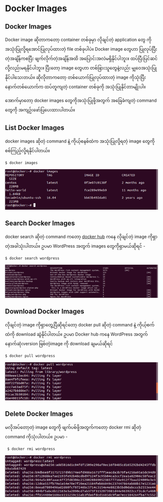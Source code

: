 # Docker Images

## Docker Images

Docker image ဆိုတာကတော့ container တစ်ခုမှာ လိုချင်တဲ့ application တွေ ကိုအသုံးပြုလို့ရအောင်ပြုလုပ်ထားတဲ့ file တစ်ခုပါပဲ။ Docker image တွေဟာ ပြုလုပ်ပြီးတဲ့အချိန်ကစပြီး ဖျက်လိုက်တဲ့အချိန်အထိ အပြောင်းအလဲမရှိနိုင်ပါဘူး။ ထပ်ပြီးပြင်ဆင်လို့လည်းမရနိုင်ပါဘူး။ ပြီးတော့ image တွေဟာ တစ်ခြားသူတွေနဲ့လည်း မျှဝေအသုံးပြုနိုင်ပါသေးတယ်။ ဆိုလိုတာကတော့ တစ်ယောက်ပြုလုပ်ထားတဲ့ image ကိုသုံးပြီး နောက်တစ်ယောက်က ထပ်တူကျတဲ့ container တစ်ခုကို အသုံးပြုနိုင်တာမျိုးပါ။

အောက်မှာတော့ docker images တွေကိုအသုံးပြုဖို့အတွက် အခြေခံကျတဲ့ command တွေကို အကျဥ်းဖော်ပြပေးထားပါတယ်။

## List Docker Images

docker images ဆိုတဲ့ command နဲ့ ကိုယ့်စနစ်ထဲက အသုံးပြုလို့ရတဲ့ image တွေကိုစစ်ကြည့်လို့ရနိုင်ပါတယ်။

```text
$ docker images
```

![](.gitbook/assets/1_ls.png)

## Search Docker Images

docker search ဆိုတဲ့ command ကတော့ [docker hub](https://hub.docker.com/) ကနေ လိုချင်တဲ့ image ကိုရှာတဲ့အခါသုံးပါတယ်။ ဥပမာ WordPress အတွက် images တွေကိုရှာမယ်ဆိုရင် -

```text
$ docker search wordpress
```

![](.gitbook/assets/2_search-large-resolution.png)

## Download Docker Images

လိုချင်တဲ့ image ကိုရှာတွေ့ပြီဆိုရင်တော့ docker pull ဆိုတဲ့ command နဲ့ ကိုယ့်စက်ထဲကို download ဆွဲနိုင်ပါတယ်။ ဥပမာ Docker hub ကနေ WordPress အတွက်နောက်ဆုံးversion ဖြစ်တဲ့image ကို download ချမယ်ဆိုရင်

```text
$ docker pull wordpress
```

![](.gitbook/assets/3_pull_wordpress.png)

## Delete Docker Images

မလိုအပ်တော့တဲ့ image တွေကို ဖျက်ပစ်ဖို့အတွက်ကတော့ docker rmi ဆိုတဲ့ command ကိုသုံးပါတယ်။ ဥပမာ -

```text
 $ docker rmi wordpress
```

![](.gitbook/assets/4_rmi.png)

